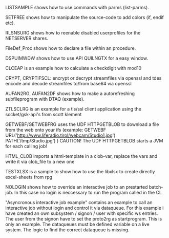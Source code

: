 LISTSAMPLE shows how to use commands with parms (list-parms).

SETFREE shows how to manipulate the source-code to add colors (if, endif etc).

RLSNSURG shows how to reenable disabled userprofiles for the NETSERVER shares.

FileDef_Proc shows how to declare a file within an procedure.

DSPUIMWDW shows how to use API QUILNGTX for a easy window.

CLCEAP is an example how to calculate a checkdigit with mod10

CRYPT, CRYPTIFSCL: encrypt or decrypt streamfiles via openssl and tdes
                   encode and decode streamfiles to/from base64 via openssl

AUFAN2RG, AUFAN2DF shows how to make a autorefreshing subfileprogram with DTAQ (example).

ZTLSCLRG is an example for a tls/ssl client application using the socket/gsk-api's from scott klement

GETWEBF/GETWEBFRG uses the UDF HTTPGETBLOB to download a file from the web onto your ifs 
   (example: GETWEBF URL('http://www.liferadio.tirol/webcam/Studio1.jpg') PATH('/tmp/Studio.jpg') )
   CAUTION! The UDF HTTPGETBLOB starts a JVM for each calling job!

HTML_CLOB imports a html-template in a clob-var, replace the vars and write it via clob_file to a new one

TESTXLSX is a sample to show how to use the libxlsx to create directly excel-sheets from rpg

NOLOGIN shows how to override an interactive job to an prestarted batch-job. In this case no login is neccessary to run the program called in the CL

"Asyncronous interactive job example" contains an example to call an interactive job without login and control it via dataqueue.
For this example i have created an own subsystem / signon / user with specific ws entries. 
The user from the signon have to set the proto2rg as startprogram. This is only an example.
The dataqueues must be defined variable on a live system. The logic to find the correct dataqueue is missing.
